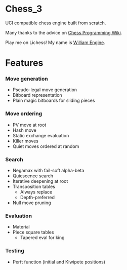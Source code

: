 # Chess_3

UCI compatible chess engine built from scratch.

Many thanks to the advice on [Chess Programming Wiki](www.chessprogramming.org).

Play me on Lichess! My name is [William Engine](https://lichess.org/@/WilliamEngine).

# Features

### Move generation
- Pseudo-legal move generation
- Bitboard representation
- Plain magic bitboards for sliding pieces

### Move ordering
- PV move at root
- Hash move
- Static exchange evaluation
- Killer moves
- Quiet moves ordered at random

### Search
- Negamax with fail-soft alpha-beta
- Quiescence search
- Iterative deepening at root
- Transposition tables
    - Always replace
    - Depth-preferred
- Null move pruning

### Evaluation
- Material
- Piece square tables
  - Tapered eval for king

### Testing
- Perft function (initial and Kiwipete positions)
